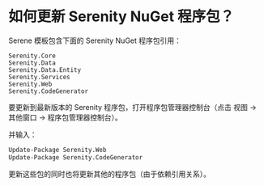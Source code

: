 # 如何更新 Serenity NuGet 程序包？ 

Serene 模板包含下面的 Serenity NuGet 程序包引用：

```
Serenity.Core
Serenity.Data
Serenity.Data.Entity
Serenity.Services
Serenity.Web
Serenity.CodeGenerator
```

要更新到最新版本的 Serenity 程序包，打开程序包管理器控制台（点击 视图 -> 其他窗口 -> 程序包管理器控制台）。 

并输入：

```ps
Update-Package Serenity.Web
Update-Package Serenity.CodeGenerator
```

更新这些包的同时也将更新其他的程序包（由于依赖引用关系）。